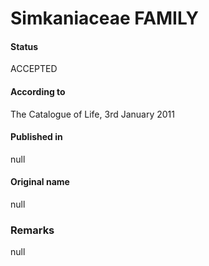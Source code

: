 # Simkaniaceae FAMILY

#### Status
ACCEPTED

#### According to
The Catalogue of Life, 3rd January 2011

#### Published in
null

#### Original name
null

### Remarks
null